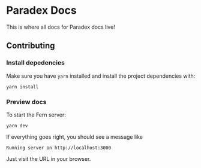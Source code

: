 # Paradex Docs

This is where all docs for Paradex docs live!

## Contributing

### Install depedencies

Make sure you have `yarn` installed and install the project dependencies with:

```shell
yarn install
```

### Preview docs

To start the Fern server:

```shell
yarn dev
```

If everything goes right, you should see a message like

```plain
Running server on http://localhost:3000
```

Just visit the URL in your browser.
